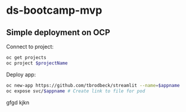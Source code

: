 # ds-bootcamp-mvp
## Simple deployment on OCP
Connect to project:
```sh
oc get projects 
oc project $projectName
```
Deploy app:
```sh
oc new-app https://github.com/tbrodbeck/streamlit --name=$appname
oc expose svc/$appname # Create link to file for pod
```
gfgd
kjkn